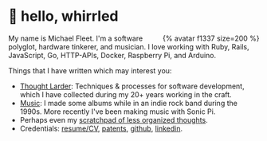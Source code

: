 # 👋 hello, whirrled

<div style="float: right;">{% avatar f1337 size=200 %}</div>

My name is Michael Fleet. I'm a software polyglot, hardware tinkerer, and musician. I love working with Ruby, Rails, JavaScript, Go, HTTP-APIs, Docker, Raspberry Pi, and Arduino.

Things that I have written which may interest you:

- [Thought Larder](thought-larder/README.md): Techniques & processes for software development, which I have collected during my 20+ years working in the craft.
- [Music](https://github.com/f1337/music): I made some albums while in an indie rock band during the 1990s. More recently I've been making music with Sonic Pi.
- Perhaps even my [scratchpad of less organized thoughts](scratchpad/README.md).
- Credentials: [resume/CV](cv/), [patents](cv/#patents), [github](https://github.com/f1337), [linkedin](https://linkedin.com/in/f1337).


<!--stackedit_data:
eyJoaXN0b3J5IjpbLTE4NjQ4NjI4MjAsLTQxNTY2NzA0NSw4Mz
IxODk1OTQsMTI4Nzc1MjY0MCwzMzEzMjkzMl19
-->